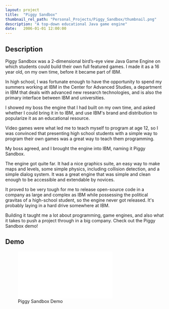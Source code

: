 ```yaml
---
layout: project
title:  "Piggy Sandbox"
thumbnail_rel_path: "Personal_Projects/Piggy_Sandbox/thumbnail.png"
description: "A top-down educational Java game engine"
date:   2006-01-01 12:00:00
---
```


## Description

Piggy Sandbox was a 2-dimensional bird’s-eye view Java Game Engine on which students could build their own full featured games. I made it as a 16 year old, on my own time, before it became part of IBM.

In high school, I was fortunate enough to have the opportunity to spend my summers working at IBM in the Center for Advanced Studies, a department in IBM that deals with advanced new research technologies, and is also the primary interface between IBM and universities. 

I showed my boss the engine that I had built on my own time, and asked whether I could bring it in to IBM, and use IBM's brand and distribution to popularize it as an educational resource.

Video games were what led me to teach myself to program at age 12, so I was convinced that presenting high school students with a simple way to program their own games was a great way to teach them programming.

My boss agreed, and I brought the engine into IBM, naming it Piggy Sandbox.

The engine got quite far. It had a nice graphics suite, an easy way to make maps and levels, some simple physics, including collision detection, and a simple dialog system. It was a great engine that was simple and clean enough to be accessible and extendable by novices.

It proved to be very tough for me to release open-source code in a company as large and complex as IBM while possessing the political gravitas of a high-school student, so the engine never got released. It's probably laying in a hard drive somewhere at IBM.

Building it taught me a lot about programming, game engines, and also what it takes to push a project through in a big company. Check out the Piggy Sandbox demo!

## Demo

<div class="fullwidth-gallery">

<figure>
	<div class="video-container">
	<iframe src="//www.youtube.com/embed/qzWOH5bCC0o?rel=0" frameborder="0" allowfullscreen></iframe>
	</div>
	<figcaption>
	Piggy Sandbox Demo
	</figcaption>

</figure>

</div>
